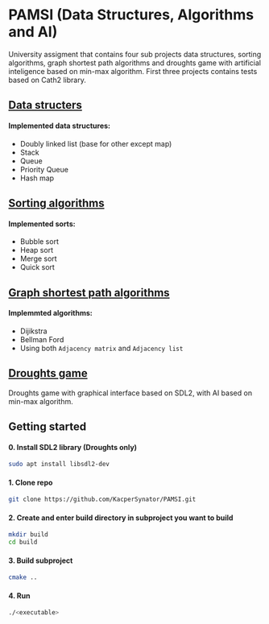 # PAMSI (Data Structures, Algorithms and AI)
University assigment that contains four sub projects data structures, sorting algorithms, graph shortest path algorithms and droughts game
with artificial inteligence based on min-max algorithm. First three projects contains tests based on Cath2 library.

## [Data structers](Data_structeres)
#### Implemented data structures:  
* Doubly linked list (base for other except map)
* Stack
* Queue
* Priority Queue
* Hash map

## [Sorting algorithms](sort/sortowanie)
#### Implemented sorts:
* Bubble sort
* Heap sort
* Merge sort
* Quick sort

## [Graph shortest path algorithms](graphs)
#### Implemmted algorithms:
* Dijikstra 
* Bellman Ford
* Using both `Adjacency matrix` and `Adjacency list`

## [Droughts game](gra/gra)
Droughts game with graphical interface based on SDL2, with AI based on min-max algorithm.


## Getting started
#### 0. Install SDL2 library (Droughts only)
```bash
sudo apt install libsdl2-dev
```
#### 1. Clone repo
```bash
git clone https://github.com/KacperSynator/PAMSI.git
```
#### 2. Create and enter build directory in subproject you want to build
```bash
mkdir build
cd build
```
#### 3. Build subproject
```bash
cmake ..
```
#### 4. Run
```bash
./<executable>
```
